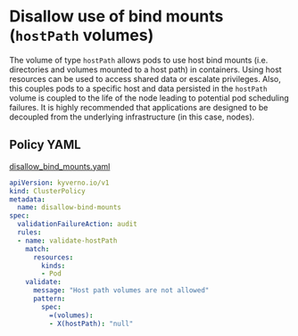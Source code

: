 # Disallow use of bind mounts (`hostPath` volumes)

The volume of type `hostPath` allows pods to use host bind mounts (i.e. directories and volumes mounted to a host path) in containers. Using host resources can be used to access shared data or escalate privileges. Also, this couples pods to a specific host and data persisted in the `hostPath` volume is coupled to the life of the node leading to potential pod scheduling failures. It is highly recommended that applications are designed to be decoupled from the underlying infrastructure (in this case, nodes).

## Policy YAML 

[disallow_bind_mounts.yaml](best_practices/disallow_bind_mounts.yaml) 

````yaml
apiVersion: kyverno.io/v1
kind: ClusterPolicy
metadata: 
  name: disallow-bind-mounts
spec:
  validationFailureAction: audit
  rules: 
  - name: validate-hostPath
    match: 
      resources: 
        kinds: 
        - Pod
    validate: 
      message: "Host path volumes are not allowed"
      pattern: 
        spec: 
          =(volumes): 
          - X(hostPath): "null"
````
